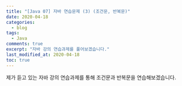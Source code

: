 ```yaml
---
title: "[Java 07] 자바 연습문제 (3) (조건문, 반복문)"
date: 2020-04-18
categories:
  - blog
tags:
  - Java
comments: true
excerpt: "자바 강의 연습과제를 풀어보겠습니다."
last_modified_at: 2020-04-18
toc: true
---
```


제가 듣고 있는 자바 강의 연습과제를 통해 조건문과 반복문을 연습해보겠습니다. 

